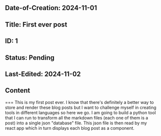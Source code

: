 ## Date-of-Creation: 2024-11-01 
## Title: First ever post
## ID: 1
## Status: Pending
## Last-Edited: 2024-11-02

## Content
===
This is my first post ever. I know that there's definitely a better way to store and render these blog posts but I want to challenge myself in creating tools in different languages so here we go. I am going to build a python tool that I can run to transform all the markdown files (each one of them is a post) into a single json "database" file. This json file is then read by my react app which in turn displays each blog post as a component.